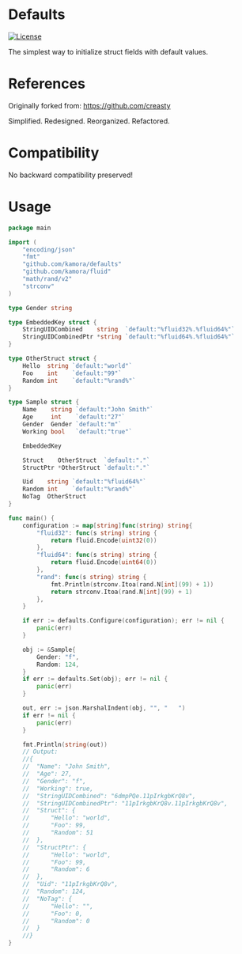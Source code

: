 # Defaults

[![License](https://img.shields.io/github/license/kamora/defaults)](./LICENSE)

The simplest way to initialize struct fields with default values.

# References

Originally forked from: https://github.com/creasty

Simplified. Redesigned. Reorganized. Refactored.

# Compatibility
No backward compatibility preserved!

# Usage

```go
package main

import (
	"encoding/json"
	"fmt"
	"github.com/kamora/defaults"
	"github.com/kamora/fluid"
	"math/rand/v2"
	"strconv"
)

type Gender string

type EmbeddedKey struct {
	StringUIDCombined    string  `default:"%fluid32%.%fluid64%"`
	StringUIDCombinedPtr *string `default:"%fluid64%.%fluid64%"`
}

type OtherStruct struct {
	Hello  string `default:"world"` 
	Foo    int    `default:"99"`
	Random int    `default:"%rand%"`
}

type Sample struct {
	Name    string `default:"John Smith"`
	Age     int    `default:"27"`
	Gender  Gender `default:"m"`
	Working bool   `default:"true"`

	EmbeddedKey

	Struct    OtherStruct  `default:"."`
	StructPtr *OtherStruct `default:"."`

	Uid    string `default:"%fluid64%"`
	Random int    `default:"%rand%"`
	NoTag  OtherStruct
}

func main() {
	configuration := map[string]func(string) string{
		"fluid32": func(s string) string {
			return fluid.Encode(uint32(0))
		},
		"fluid64": func(s string) string {
			return fluid.Encode(uint64(0))
		},
		"rand": func(s string) string {
			fmt.Println(strconv.Itoa(rand.N[int](99) + 1))
			return strconv.Itoa(rand.N[int](99) + 1)
		},
	}

	if err := defaults.Configure(configuration); err != nil {
		panic(err)
	}

	obj := &Sample{
		Gender: "f",
		Random: 124,
	}
	if err := defaults.Set(obj); err != nil {
		panic(err)
	}

	out, err := json.MarshalIndent(obj, "", "	")
	if err != nil {
		panic(err)
	}

	fmt.Println(string(out))
	// Output:
	//{
	//	"Name": "John Smith",
	//	"Age": 27,
	//	"Gender": "f",
	//	"Working": true,
	//	"StringUIDCombined": "6dmpPQe.11pIrkgbKrQ8v",
	//	"StringUIDCombinedPtr": "11pIrkgbKrQ8v.11pIrkgbKrQ8v",
	//	"Struct": {
	//		"Hello": "world",
	//		"Foo": 99,
	//		"Random": 51
	//	},
	//	"StructPtr": {
	//		"Hello": "world",
	//		"Foo": 99,
	//		"Random": 6
	//	},
	//	"Uid": "11pIrkgbKrQ8v",
	//	"Random": 124,
	//	"NoTag": {
	//		"Hello": "",
	//		"Foo": 0,
	//		"Random": 0
	//	}
	//}
}
```
